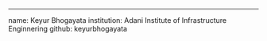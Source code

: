 ---
name: Keyur Bhogayata
institution: Adani Institute of Infrastructure Enginnering
github: keyurbhogayata